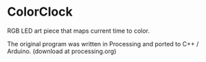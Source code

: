 # ColorClock

RGB LED art piece that maps current time to color.

The original program was written in Processing and ported to C++ / Arduino.
(download at processing.org)
